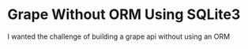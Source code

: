 Grape Without ORM Using SQLite3
===============================
I wanted the challenge of building a grape api without using an ORM